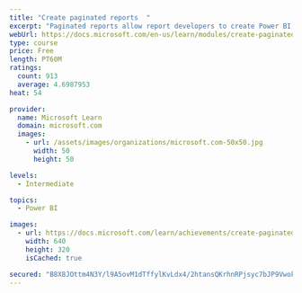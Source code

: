 ```yaml
---
title: "Create paginated reports  "
excerpt: "Paginated reports allow report developers to create Power BI artifacts that have tightly controlled rendering requirements. Paginated reports are ideal for creating sales invoices, receipts, purchase orders, and tabular data. This module will teach you how to create reports, add parameters, and work with tables and charts in paginated reports."
webUrl: https://docs.microsoft.com/en-us/learn/modules/create-paginated-reports-power-bi/
type: course
price: Free
length: PT60M
ratings:
  count: 913
  average: 4.6987953
heat: 54

provider:
  name: Microsoft Learn
  domain: microsoft.com
  images:
    - url: /assets/images/organizations/microsoft.com-50x50.jpg
      width: 50
      height: 50

levels:
  - Intermediate

topics:
  - Power BI

images:
  - url: https://docs.microsoft.com/learn/achievements/create-paginated-reports-power-bi-social.png
    width: 640
    height: 320
    isCached: true

secured: "B8X8JOttm4N3Y/l9A5ovM1dTffylKvLdx4/2htansQKrhnRPjsyc7bJP9VwokzjzJxSB7tkXtAJ/Oq3qSbxvmAjFYJqzypYw0dbMEH86KJwGuLXZ+WriuH1GhufAkbNFvMbcrcqdM1bnIIWtPCw8TsNVNxvQsnHRwHucoAt086kowr/mgLRuUJ9yBwrsKL5Idl0258cmuZWkDHF1SqT2K1C04lzUXGrB/Zx+QNir4aeY3jz+ITxwlzkXMkmVcCibiBeXOSbqqpK0tUOhcZf+byz93+ag6v7fDAccRCbqtNUPfI5szGKwGllCJi0WlQkAq3BfbGKi58KaywJELtftcbS7sw2ahzNlgsNpI+v/+z1Ni4bEzSo4PJKl5XMknEJ/GQZf1uosGRQsWLpCo4SlMiElapcawBm/9+lvmN7RkZk=;7pd7Ld60tofuOdvc3Pj2Aw=="
---
```


